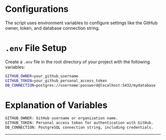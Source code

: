 # Configurations

The script uses environment variables to configure settings like the GitHub owner, token, and database connection string.

# `.env` File Setup
Create a `.env` file in the root directory of your project with the following variables: 
```bash
GITHUB_OWNER=your_github_username
GITHUB_TOKEN=your_github_personal_access_token
DB_CONNECTION=postgres://username:password@localhost:5432/mydatabase
```

# Explanation of Variables

```bash
GITHUB_OWNER: GitHub username or organization name.
GITHUB_TOKEN: Personal access token for authentication with GitHub.
DB_CONNECTION: PostgreSQL connection string, including credentials.

```

---
<!-- [Previous: Installation](installation.md) | [Next: Usage](usage.md) -->